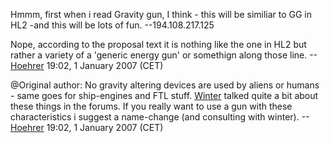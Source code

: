 Hmmm, first when i read Gravity gun, I think - this will be similiar to
GG in HL2 -and this will be lots of fun. --194.108.217.125


Nope, according to the proposal text it is nothing like the one in HL2
but rather a variety of a 'generic energy gun' or somethign along those
line. --[Hoehrer](User:Hoehrer "wikilink") 19:02, 1 January 2007 (CET)

<!-- -->


@Original author: No gravity altering devices are used by aliens or
humans - same goes for ship-engines and FTL stuff.
[Winter](User:Winter "wikilink") talked quite a bit about these things
in the forums. If you really want to use a gun with these
characteristics i suggest a name-change (and consulting with winter).
--[Hoehrer](User:Hoehrer "wikilink") 19:02, 1 January 2007 (CET)